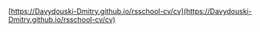 [https://Davydouski-Dmitry.github.io/rsschool-cv/cv](https://Davydouski-Dmitry.github.io/rsschool-cv/cv)
